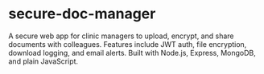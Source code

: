 # secure-doc-manager
A secure web app for clinic managers to upload, encrypt, and share documents with colleagues. Features include JWT auth, file encryption, download logging, and email alerts. Built with Node.js, Express, MongoDB, and plain JavaScript.
